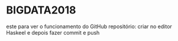 # BIGDATA2018
este para ver o funcionamento do GitHub repositório: criar no editor Haskeel e depois fazer commit e push